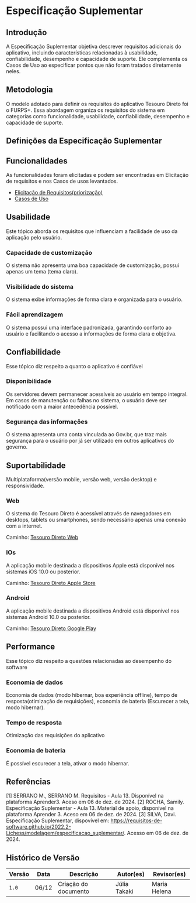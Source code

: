 # Especificação Suplementar

## Introdução

A Especificação Suplementar objetiva descrever requisitos adicionais do aplicativo, incluindo características relacionadas à usabilidade, confiabilidade, desempenho e capacidade de suporte. Ele complementa os Casos de Uso ao especificar pontos que não foram tratados diretamente neles.

## Metodologia

O modelo adotado para definir os requisitos do aplicativo Tesouro Direto foi o FURPS+. Essa abordagem organiza os requisitos do sistema em categorias como funcionalidade, usabilidade, confiabilidade, desempenho e capacidade de suporte.

## Definições da Especificação Suplementar

## Funcionalidades

As funcionalidades foram elicitadas e podem ser encontradas em Elicitação de requisitos e nos Casos de usos levantados.

- [Elicitação de Requisitos(priorização)](../priorizacao.md)
- [Casos de Uso](casos_de_uso.md)

## Usabilidade

Este tópico aborda os requisitos que influenciam a facilidade de uso da aplicação pelo usuário.

### Capacidade de customização

O sistema não apresenta uma boa capacidade de customização, possui apenas um tema (tema claro).

### Visibilidade do sistema

O sistema exibe informações de forma clara e organizada para o usuário.

### Fácil aprendizagem

O sistema possui uma interface padronizada, garantindo conforto ao usuário e facilitando o acesso a informações de forma clara e objetiva.

## Confiabilidade

Esse tópico diz respeito a quanto o aplicativo é confiável

### Disponibilidade

Os servidores devem permanecer acessíveis ao usuário em tempo integral. Em casos de manutenção ou falhas no sistema, o usuário deve ser notificado com a maior antecedência possível.

### Segurança das informações

O sistema apresenta uma conta vinculada ao Gov.br, que traz mais segurança para o usuário por já ser utilizado em outros aplicativos do governo.

## Suportabilidade

Multiplataforma(versão mobile, versão web, versão desktop) e responsividade.

### Web

O sistema do Tesouro Direto é acessível através de navegadores em desktops, tablets ou smartphones, sendo necessário apenas uma conexão com a internet.

Caminho: [Tesouro Direto Web](https://www.tesourodireto.com.br/)

### IOs

A aplicação mobile destinada a dispositivos Apple está disponível nos sistemas iOS 10.0 ou posterior.

Caminho: [Tesouro Direto Apple Store](https://apps.apple.com/br/app/tesouro-direto/id1356012706)

### Android

A aplicação mobile destinada a dispositivos Android está disponível nos sistemas Android 10.0 ou posterior.

Caminho: [Tesouro Direto Google Play](https://play.google.com/store/apps/details?id=br.gov.b3.tesourodireto)

## Performance

Esse tópico diz respeito a questões relacionadas ao desempenho do software

### Economia de dados

Economia de dados (modo hibernar, boa experiência offline), tempo de resposta(otimização de requisições), economia de bateria (Escurecer a tela, modo hibernar).

### Tempo de resposta

Otimização das requisições do aplicativo

### Economia de bateria

É possível escurecer a tela, ativar o modo hibernar.

## Referências

[1] SERRANO M., SERRANO M. Requisitos - Aula 13. Disponível na plataforma Aprender3. Aceso em 06 de dez. de 2024.
[2] ROCHA, Samily. Especificação Suplementar - Aula 13. Material de apoio, disponível na plataforma Aprender 3. Aceso em 06 de dez. de 2024.
[3] SILVA, Davi. Especificação Suplementar, dispovível em: https://requisitos-de-software.github.io/2022.2-Lichess/modelagem/especificacao_suplementar/. Acesso em 06 de dez. de 2024.

## Histórico de Versão

| Versão | Data  | Descrição                     | Autor(es)     | Revisor(es)   |
| ------ | ----- | ----------------------------- |-------------- | -------       |
| `1.0`  | 06/12 |  Criação do documento         | Júlia Takaki  | Maria Helena  |